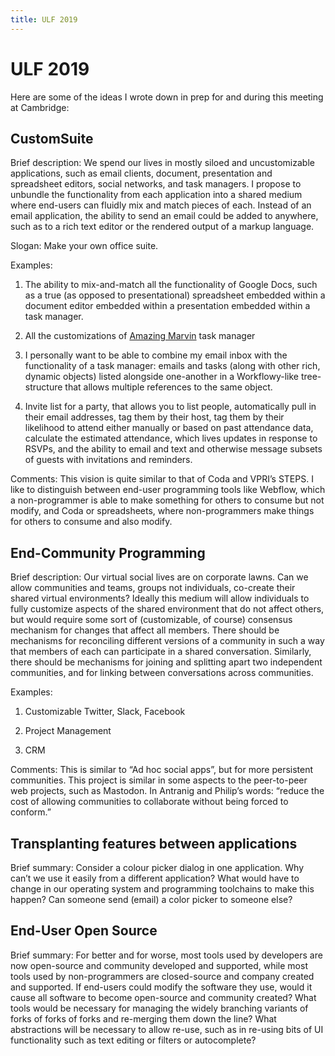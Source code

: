 ```yaml
---
title: ULF 2019
---
```


# ULF 2019

Here are some of the ideas I wrote down in prep for and during this meeting at Cambridge:

## CustomSuite

Brief  description: We spend our lives in mostly siloed and uncustomizable applications, such as email clients, document, presentation and spreadsheet editors, social networks, and task managers. I propose to unbundle the functionality from each application into a shared medium where end-users can fluidly mix and match pieces of each. Instead of an email application, the ability to send an email could be added to anywhere, such as to a rich text editor or the rendered output of a markup language.

Slogan: Make your own office suite.

Examples:

1.  The ability to mix-and-match all the functionality of Google Docs, such as a true (as opposed to presentational) spreadsheet embedded within a document editor embedded within a presentation embedded within a task manager.
    
2.  All the customizations of [Amazing Marvin](https://www.amazingmarvin.com/features.html) task manager
    
3.  I personally want to be able to combine my email inbox with the functionality of a task manager: emails and tasks (along with other rich, dynamic objects) listed alongside one-another in a Workflowy-like tree-structure that allows multiple references to the same object.
    
4.  Invite list for a party, that allows you to list people, automatically pull in their email addresses, tag them by their host, tag them by their likelihood to attend either manually or based on past attendance data, calculate the estimated attendance, which lives updates in response to RSVPs, and the ability to email and text and otherwise message subsets of guests with invitations and reminders.
    
Comments: This vision is quite similar to that of Coda and VPRI’s STEPS. I like to distinguish between end-user programming tools like Webflow, which a non-programmer is able to make something for others to consume but not modify, and Coda or spreadsheets, where non-programmers make things for others to consume and also modify.

## End-Community Programming

Brief  description: Our virtual social lives are on corporate lawns. Can we allow communities and teams, groups not individuals, co-create their shared virtual environments? Ideally this medium will allow individuals to fully customize aspects of the shared environment that do not affect others, but would require some sort of (customizable, of course) consensus mechanism for changes that affect all members. There should be mechanisms for reconciling different versions of a community in such a way that members of each can participate in a shared conversation. Similarly, there should be mechanisms for joining and splitting apart two independent communities, and for linking between conversations across communities.

Examples:

1.  Customizable Twitter, Slack, Facebook
    
2.  Project Management
    
3.  CRM
    
Comments: This is similar to “Ad hoc social apps”, but for more persistent communities. This project is similar in some aspects to the peer-to-peer web projects, such as Mastodon. In Antranig and Philip’s words: “reduce the cost of allowing communities to collaborate without being forced to conform.”

## Transplanting features between applications

Brief summary: Consider a colour picker dialog in one application. Why can’t we use it easily from a different application? What would have to change in our operating system and programming toolchains to make this happen? Can someone send (email) a color picker to someone else?

## End-User Open Source

Brief summary: For better and for worse, most tools used by developers are now open-source and community developed and supported, while most tools used by non-programmers are closed-source and company created and supported. If end-users could modify the software they use, would it cause all software to become open-source and community created? What tools would be necessary for managing the widely branching variants of forks of forks of forks and re-merging them down the line? What abstractions will be necessary to allow re-use, such as in re-using bits of UI functionality such as text editing or filters or autocomplete?
